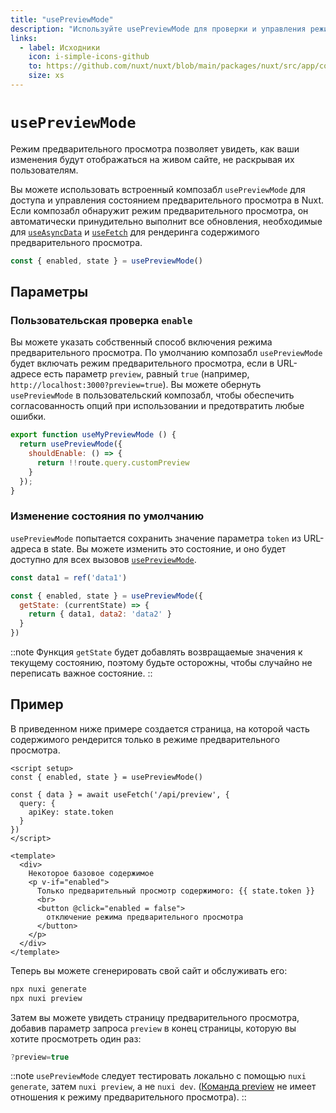 ```yaml
---
title: "usePreviewMode"
description: "Используйте usePreviewMode для проверки и управления режимом предварительного просмотра в Nuxt"
links:
  - label: Исходники
    icon: i-simple-icons-github
    to: https://github.com/nuxt/nuxt/blob/main/packages/nuxt/src/app/composables/preview.ts
    size: xs
---
```


# `usePreviewMode`

Режим предварительного просмотра позволяет увидеть, как ваши изменения будут отображаться на живом сайте, не раскрывая их пользователям.

Вы можете использовать встроенный композабл `usePreviewMode` для доступа и управления состоянием предварительного просмотра в Nuxt. Если композабл обнаружит режим предварительного просмотра, он автоматически принудительно выполнит все обновления, необходимые для [`useAsyncData`](/docs/api/composables/use-async-data) и [`useFetch`](/docs/api/composables/use-fetch) для рендеринга содержимого предварительного просмотра.

```js
const { enabled, state } = usePreviewMode()
```

## Параметры

### Пользовательская проверка `enable`

Вы можете указать собственный способ включения режима предварительного просмотра. По умолчанию композабл `usePreviewMode` будет включать режим предварительного просмотра, если в URL-адресе есть параметр `preview`, равный `true` (например, `http://localhost:3000?preview=true`). Вы можете обернуть `usePreviewMode` в пользовательский композабл,  чтобы обеспечить согласованность опций при использовании и предотвратить любые ошибки.

```js
export function useMyPreviewMode () {
  return usePreviewMode({
    shouldEnable: () => {
      return !!route.query.customPreview
    }
  });
}
```

### Изменение состояния по умолчанию

`usePreviewMode` попытается сохранить значение параметра `token` из URL-адреса в state. Вы можете изменить это состояние, и оно будет доступно для всех вызовов [`usePreviewMode`](/docs/api/composables/use-preview-mode).

```js
const data1 = ref('data1')

const { enabled, state } = usePreviewMode({
  getState: (currentState) => {
    return { data1, data2: 'data2' }
  }
})
```

::note
Функция `getState` будет добавлять возвращаемые значения к текущему состоянию, поэтому будьте осторожны, чтобы случайно не переписать важное состояние.
::

## Пример

В приведенном ниже примере создается страница, на которой часть содержимого рендерится только в режиме предварительного просмотра.

```vue [pages/some-page.vue]
<script setup>
const { enabled, state } = usePreviewMode()

const { data } = await useFetch('/api/preview', {
  query: {
    apiKey: state.token
  }
})
</script>

<template>
  <div>
    Некоторое базовое содержимое
    <p v-if="enabled">
      Только предварительный просмотр содержимого: {{ state.token }}
      <br>
      <button @click="enabled = false">
        отключение режима предварительного просмотра
      </button>
    </p>
  </div>
</template>
```

Теперь вы можете сгенерировать свой сайт и обслуживать его:

```bash [Terminal]
npx nuxi generate
npx nuxi preview
```

Затем вы можете увидеть страницу предварительного просмотра, добавив параметр запроса `preview` в конец страницы, которую вы хотите просмотреть один раз:

```js
?preview=true
```

::note
`usePreviewMode` следует тестировать локально с помощью `nuxi generate`, затем `nuxi preview`, а не `nuxi dev`. ([Команда preview](/docs/api/commands/preview) не имеет отношения к режиму предварительного просмотра).
::
